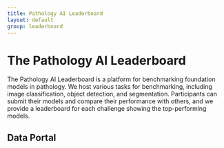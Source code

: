 ```yaml
---
title: Pathology AI Leaderboard
layout: default
group: leaderboard
---
```


# The Pathology AI Leaderboard

The Pathology AI Leaderboard is a platform for benchmarking foundation models in pathology. We host various tasks for benchmarking, including image classification, object detection, and segmentation. Participants can submit their models and compare their performance with others, and we provide a leaderboard for each challenge showing the top-performing models.

## Data Portal
